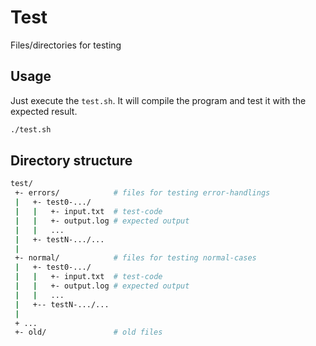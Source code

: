 # Test
Files/directories for testing

## Usage 

Just execute the `test.sh`.
It will compile the program and test it with the expected result.

```bash
./test.sh
```


## Directory structure

```bash
test/
 +- errors/            # files for testing error-handlings
 |   +- test0-.../
 |   |   +- input.txt  # test-code
 |   |   +- output.log # expected output
 |   |   ...
 |   +- testN-.../...
 |
 +- normal/            # files for testing normal-cases
 |   +- test0-.../
 |   |   +- input.txt  # test-code
 |   |   +- output.log # expected output
 |   |   ...
 |   +-- testN-.../...
 |
 + ...
 +- old/               # old files
```



